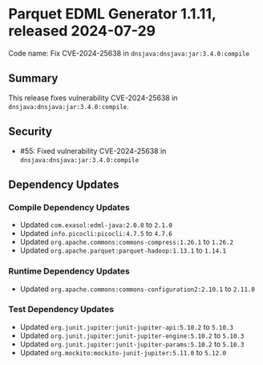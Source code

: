# Parquet EDML Generator 1.1.11, released 2024-07-29

Code name: Fix CVE-2024-25638 in `dnsjava:dnsjava:jar:3.4.0:compile`

## Summary

This release fixes vulnerability CVE-2024-25638 in `dnsjava:dnsjava:jar:3.4.0:compile`.

## Security

* #55: Fixed vulnerability CVE-2024-25638 in `dnsjava:dnsjava:jar:3.4.0:compile`

## Dependency Updates

### Compile Dependency Updates

* Updated `com.exasol:edml-java:2.0.0` to `2.1.0`
* Updated `info.picocli:picocli:4.7.5` to `4.7.6`
* Updated `org.apache.commons:commons-compress:1.26.1` to `1.26.2`
* Updated `org.apache.parquet:parquet-hadoop:1.13.1` to `1.14.1`

### Runtime Dependency Updates

* Updated `org.apache.commons:commons-configuration2:2.10.1` to `2.11.0`

### Test Dependency Updates

* Updated `org.junit.jupiter:junit-jupiter-api:5.10.2` to `5.10.3`
* Updated `org.junit.jupiter:junit-jupiter-engine:5.10.2` to `5.10.3`
* Updated `org.junit.jupiter:junit-jupiter-params:5.10.2` to `5.10.3`
* Updated `org.mockito:mockito-junit-jupiter:5.11.0` to `5.12.0`
